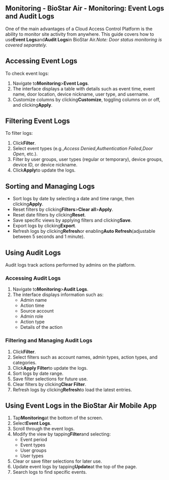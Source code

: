 ## Monitoring - BioStar Air - Monitoring: Event Logs and Audit Logs

One of the main advantages of a Cloud Access Control Platform is the ability to monitor site activity from anywhere. This guide covers how to use**Event Logs**and**Audit Logs**in BioStar Air.*Note: Door status monitoring is covered separately.*

## Accessing Event Logs

To check event logs:

1. Navigate to**Monitoring**>**Event Logs**.
2. The interface displays a table with details such as event time, event name, door location, device nickname, user type, and username.
3. Customize columns by clicking**Customize**, toggling columns on or off, and clicking**Apply**.

## Filtering Event Logs

To filter logs:

1. Click**Filter**.
2. Select event types (e.g.,*Access Denied*,*Authentication Failed*,*Door Open*, etc.).
3. Filter by user groups, user types (regular or temporary), device groups, device ID, or device nickname.
4. Click**Apply**to update the logs.

## Sorting and Managing Logs

* Sort logs by date by selecting a date and time range, then clicking**Apply**.
* Reset filters by clicking**Filters**>**Clear all**>**Apply**.
* Reset date filters by clicking**Reset**.
* Save specific views by applying filters and clicking**Save**.
* Export logs by clicking**Export**.
* Refresh logs by clicking**Refresh**or enabling**Auto Refresh**(adjustable between 5 seconds and 1 minute).

## Using Audit Logs

Audit logs track actions performed by admins on the platform.

### Accessing Audit Logs

1. Navigate to**Monitoring**>**Audit Logs**.
2. The interface displays information such as:
   * Admin name
   * Action time
   * Source account
   * Admin role
   * Action type
   * Details of the action

### Filtering and Managing Audit Logs

1. Click**Filter**.
2. Select filters such as account names, admin types, action types, and categories.
3. Click**Apply Filter**to update the logs.
4. Sort logs by date range.
5. Save filter selections for future use.
6. Clear filters by clicking**Clear Filter**.
7. Refresh logs by clicking**Refresh**to load the latest entries.

## Using Event Logs in the BioStar Air Mobile App

1. Tap**Monitoring**at the bottom of the screen.
2. Select**Event Logs**.
3. Scroll through the event logs.
4. Modify the view by tapping**Filter**and selecting:
   * Event period
   * Event types
   * User groups
   * User types
5. Clear or save filter selections for later use.
6. Update event logs by tapping**Update**at the top of the page.
7. Search logs to find specific events.
